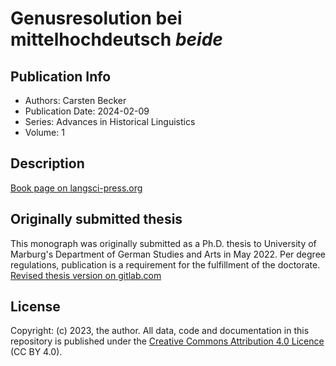 # Genusresolution bei mittelhochdeutsch *beide*
## Publication Info
- Authors: Carsten Becker
- Publication Date: 2024-02-09
- Series: Advances in Historical Linguistics
- Volume: 1
## Description
[Book page on langsci-press.org](http://langsci-press.org/catalog/book/431)
## Originally submitted thesis
This monograph was originally submitted as a Ph.D. thesis to University of Marburg's Department of German Studies and Arts in May 2022. Per degree regulations, publication is a requirement for the fulfillment of the doctorate.
[Revised thesis version on gitlab.com](https://gitlab.com/carbeck/beide)
## License
Copyright: (c) 2023, the author.
All data, code and documentation in this repository is published under the [Creative Commons Attribution 4.0 Licence](http://creativecommons.org/licenses/by/4.0/) (CC BY 4.0).
